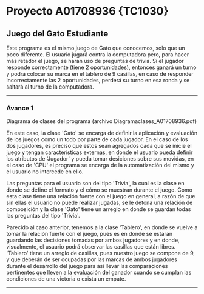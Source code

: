 # Proyecto A01708936 {TC1030}
## Juego del Gato Estudiante

Este programa es el mismo juego de Gato que conocemos, solo que un poco diferente.  El usuario jugará contra la computadora pero, para hacer más retador el juego, se harán uso de preguntas de trivia. Si el jugador responde correctamente (tiene 2 oportunidades), entonces ganará un turno y podrá colocar su marca en el tablero de 9 casillas, en caso de responder incorrectamente las 2 oportunidades, perderá su turno en esa ronda y se saltará al turno de la computadora. 

_____________

### Avance 1
Diagrama de clases del programa (archivo Diagramaclases_A01708936.pdf)

En este caso, la clase 'Gato' se encarga de definir la aplicación y evaluación de los juegos como un todo por parte de cada jugador. En el caso de los dos jugadores, es preciso que estos sean agregados cada que se inicie el juego y tengan características externas, en donde el usuario pueda definir los atributos de 'Jugador' y pueda tomar desiciones sobre sus movidas, en el caso de 'CPU' el programa se encarga de la automatización del mismo y el usuario no intercede en ello.

Las preguntas para el usuario son del tipo 'Trivia', la cual es la clase en donde se define el formato y el cómo se muestran durante el juego. Como esta clase tiene una relación fuerte con el juego en general, a razón de que sin ellas el usuario no puede realizar jugadas, se le detona una relación de composición y la clase 'Gato' tiene un arreglo en donde se guardan todas las preguntas del tipo 'Trivia'.

Parecido al caso anterior, tenemos a la clase 'Tablero', en donde se vuelve a tomar la relación fuerte con el juego, pues es en donde se estarán guardando las decisiones tomadas por ambos jugadores y en donde, visualmente, el usuario podrá observar las casillas que están libres. 'Tablero' tiene un arreglo de casillas, pues nuestro juego se compone de 9, y que deberán de ser ocupadas por las marcas de ambos jugadores durante el desarrollo del juego para así llevar las comparaciones pertinentes que lleven a la evaluación del ganador cuando se cumplan las condiciones de una victoria o exista un empate.

_____________
